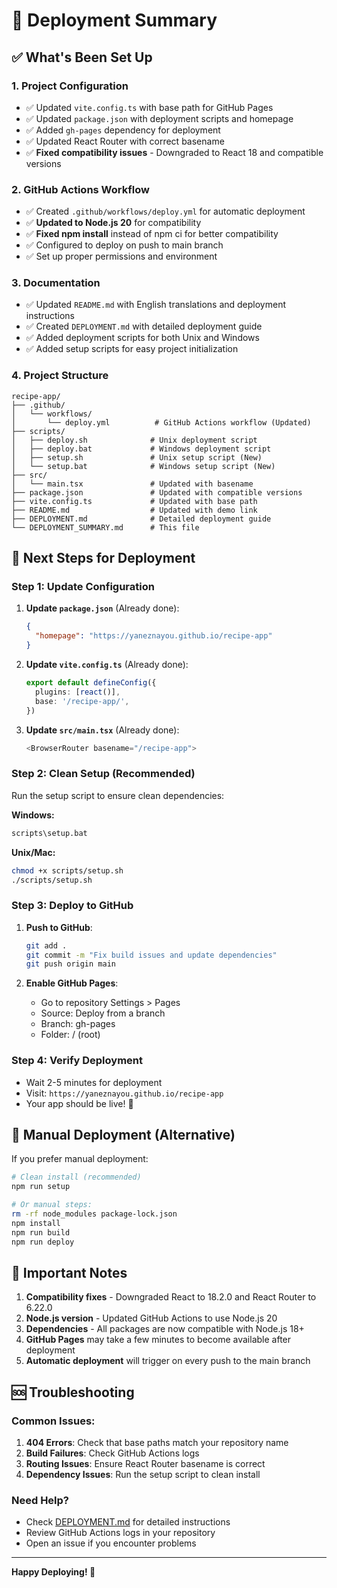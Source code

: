 # 🎯 Deployment Summary

## ✅ What's Been Set Up

### 1. Project Configuration
- ✅ Updated `vite.config.ts` with base path for GitHub Pages
- ✅ Updated `package.json` with deployment scripts and homepage
- ✅ Added `gh-pages` dependency for deployment
- ✅ Updated React Router with correct basename
- ✅ **Fixed compatibility issues** - Downgraded to React 18 and compatible versions

### 2. GitHub Actions Workflow
- ✅ Created `.github/workflows/deploy.yml` for automatic deployment
- ✅ **Updated to Node.js 20** for compatibility
- ✅ **Fixed npm install** instead of npm ci for better compatibility
- ✅ Configured to deploy on push to main branch
- ✅ Set up proper permissions and environment

### 3. Documentation
- ✅ Updated `README.md` with English translations and deployment instructions
- ✅ Created `DEPLOYMENT.md` with detailed deployment guide
- ✅ Added deployment scripts for both Unix and Windows
- ✅ Added setup scripts for easy project initialization

### 4. Project Structure
```
recipe-app/
├── .github/
│   └── workflows/
│       └── deploy.yml          # GitHub Actions workflow (Updated)
├── scripts/
│   ├── deploy.sh              # Unix deployment script
│   ├── deploy.bat             # Windows deployment script
│   ├── setup.sh               # Unix setup script (New)
│   └── setup.bat              # Windows setup script (New)
├── src/
│   └── main.tsx               # Updated with basename
├── package.json               # Updated with compatible versions
├── vite.config.ts             # Updated with base path
├── README.md                  # Updated with demo link
├── DEPLOYMENT.md              # Detailed deployment guide
└── DEPLOYMENT_SUMMARY.md      # This file
```

## 🚀 Next Steps for Deployment

### Step 1: Update Configuration
1. **Update `package.json`** (Already done):
   ```json
   {
     "homepage": "https://yaneznayou.github.io/recipe-app"
   }
   ```

2. **Update `vite.config.ts`** (Already done):
   ```typescript
   export default defineConfig({
     plugins: [react()],
     base: '/recipe-app/',
   })
   ```

3. **Update `src/main.tsx`** (Already done):
   ```typescript
   <BrowserRouter basename="/recipe-app">
   ```

### Step 2: Clean Setup (Recommended)
Run the setup script to ensure clean dependencies:

**Windows:**
```bash
scripts\setup.bat
```

**Unix/Mac:**
```bash
chmod +x scripts/setup.sh
./scripts/setup.sh
```

### Step 3: Deploy to GitHub
1. **Push to GitHub**:
   ```bash
   git add .
   git commit -m "Fix build issues and update dependencies"
   git push origin main
   ```

2. **Enable GitHub Pages**:
   - Go to repository Settings > Pages
   - Source: Deploy from a branch
   - Branch: gh-pages
   - Folder: / (root)

### Step 4: Verify Deployment
- Wait 2-5 minutes for deployment
- Visit: `https://yaneznayou.github.io/recipe-app`
- Your app should be live! 🎉

## 🔧 Manual Deployment (Alternative)

If you prefer manual deployment:

```bash
# Clean install (recommended)
npm run setup

# Or manual steps:
rm -rf node_modules package-lock.json
npm install
npm run build
npm run deploy
```

## 📝 Important Notes

1. **Compatibility fixes** - Downgraded React to 18.2.0 and React Router to 6.22.0
2. **Node.js version** - Updated GitHub Actions to use Node.js 20
3. **Dependencies** - All packages are now compatible with Node.js 18+
4. **GitHub Pages** may take a few minutes to become available after deployment
5. **Automatic deployment** will trigger on every push to the main branch

## 🆘 Troubleshooting

### Common Issues:
1. **404 Errors**: Check that base paths match your repository name
2. **Build Failures**: Check GitHub Actions logs
3. **Routing Issues**: Ensure React Router basename is correct
4. **Dependency Issues**: Run the setup script to clean install

### Need Help?
- Check [DEPLOYMENT.md](./DEPLOYMENT.md) for detailed instructions
- Review GitHub Actions logs in your repository
- Open an issue if you encounter problems

---

**Happy Deploying! 🚀**
